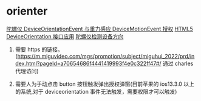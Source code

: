 <!--
 * @Author: TerryMin
 * @Date: 2023-09-12 15:09:14
 * @LastEditors: TerryMin
 * @LastEditTime: 2023-09-13 20:00:44
 * @Description: file not
-->

# orienter

[陀螺仪 DeviceOrientationEvent 与重力感应 DeviceMotionEvent 授权](https://www.jianshu.com/p/931c0f20cdf9)
[HTML5 DeviceOrientation 接口应用](https://blog.csdn.net/qq_40776187/article/details/85090608)
[陀螺仪检测设备方向](https://juejin.cn/post/6844903457384562701#heading-4)

1. 需要 https 的链接。(https://m.miguvideo.com/mgs/promotion/subject/miguhui_2022/prd/index.html?pageId=a70654686f4441419993f4e0c322ff47#/ 通过 charles 代理访问)

2. 需要人为手动点击 button 按钮触发弹出授权弹窗(目前苹果的 ios13.3.0 以上的系统,对于 deviceorientation 事件无法触发，需要权限才可以触发)
